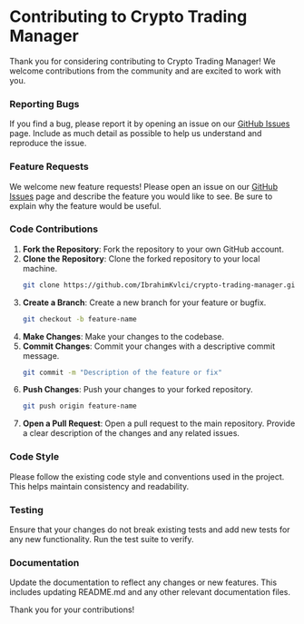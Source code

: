 # Contributing to Crypto Trading Manager

Thank you for considering contributing to Crypto Trading Manager! We welcome contributions from the community and are excited to work with you.

### Reporting Bugs

If you find a bug, please report it by opening an issue on our [GitHub Issues](https://github.com/IbrahimKvlci/crypto-trading-manager/issues) page. Include as much detail as possible to help us understand and reproduce the issue.

### Feature Requests

We welcome new feature requests! Please open an issue on our [GitHub Issues](https://github.com/IbrahimKvlci/crypto-trading-manager/issues) page and describe the feature you would like to see. Be sure to explain why the feature would be useful.

### Code Contributions

1. **Fork the Repository**: Fork the repository to your own GitHub account.
2. **Clone the Repository**: Clone the forked repository to your local machine.
    ```sh
    git clone https://github.com/IbrahimKvlci/crypto-trading-manager.git
    ```
3. **Create a Branch**: Create a new branch for your feature or bugfix.
    ```sh
    git checkout -b feature-name
    ```
4. **Make Changes**: Make your changes to the codebase.
5. **Commit Changes**: Commit your changes with a descriptive commit message.
    ```sh
    git commit -m "Description of the feature or fix"
    ```
6. **Push Changes**: Push your changes to your forked repository.
    ```sh
    git push origin feature-name
    ```
7. **Open a Pull Request**: Open a pull request to the main repository. Provide a clear description of the changes and any related issues.

### Code Style

Please follow the existing code style and conventions used in the project. This helps maintain consistency and readability.

### Testing

Ensure that your changes do not break existing tests and add new tests for any new functionality. Run the test suite to verify.

### Documentation

Update the documentation to reflect any changes or new features. This includes updating README.md and any other relevant documentation files.


Thank you for your contributions!
